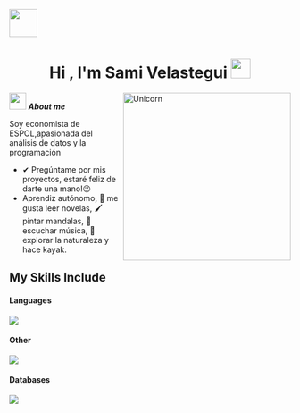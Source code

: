 <img src="https://media.giphy.com/media/mGcNjsfWAjY5AEZNw6/giphy.gif" width="50"></h2> <h1 align="center"><b>Hi , I'm Sami Velastegui </b><img src="https://media.giphy.com/media/hvRJCLFzcasrR4ia7z/giphy.gif" width="35"></h1>

<img align="right" width=300px alt="Unicorn" src="https://c.tenor.com/GN73MKBawZYAAAAi/busy-cute.gif" />

<img src="https://media.giphy.com/media/ObNTw8Uzwy6KQ/giphy.gif" width="30px">&nbsp;***About me***

Soy economista de ESPOL,apasionada del análisis de datos y la programación
- ✔ Pregúntame por mis proyectos, estaré feliz de darte una mano!😉<br>
- Aprendiz autónomo, 📖 me gusta leer novelas, 🖌️ pintar mandalas, 🎵 escuchar música,  🌴 explorar la naturaleza y hace kayak.

## My Skills Include

<h4> Languages </h4>
<span> 
  <img src="https://img.shields.io/badge/python-3670A0?style=for-the-badge&logo=python&logoColor=ffdd54">

<h4> Other </h4>
  <img src="https://img.shields.io/badge/power_bi-F2C811?style=for-the-badge&logo=powerbi&logoColor=black">

</span>

<h4> Databases </h4>
<span>
  <img src="https://img.shields.io/badge/MySQL-00000F?style=for-the-badge&logo=mysql&logoColor=white">
</span>
